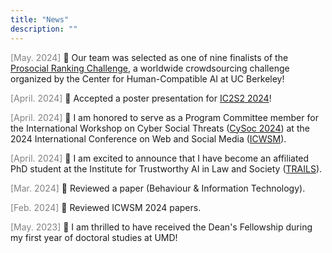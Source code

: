 ```yaml
---
title: "News"
description: ""
---
```


<span style="color: gray;">[May. 2024]</span> 🥳 Our team was selected as one of nine finalists of the [Prosocial Ranking Challenge](https://rankingchallenge.substack.com/p/announcing-the-finalists-of-the-prosocial), a worldwide crowdsourcing challenge organized by the Center for Human-Compatible AI at UC Berkeley! 

<span style="color: gray;">[April. 2024]</span> 🥳 Accepted a poster presentation for [IC2S2 2024](https://ic2s2-2024.org/)! 

<span style="color: gray;">[April. 2024]</span> 🤩 I am honored to serve as a Program Committee member for the International Workshop on Cyber Social Threats ([CySoc 2024](https://cy-soc.github.io/2024/)) at the 2024 International Conference on Web and Social Media ([ICWSM](https://www.icwsm.org/2024/index.html/index.html)).

<span style="color: gray;">[April. 2024]</span> 🙌 I am excited to announce that I have become an affiliated PhD student at the Institute for Trustworthy AI in Law and Society ([TRAILS](https://www.trails.umd.edu/)).

<span style="color: gray;">[Mar. 2024]</span> 📖 Reviewed a paper (Behaviour & Information Technology).

<span style="color: gray;">[Feb. 2024]</span> 📖 Reviewed ICWSM 2024 papers.

<span style="color: gray;">[May. 2023]</span> 🥳 I am thrilled to have received the Dean's Fellowship during my first year of doctoral studies at UMD!